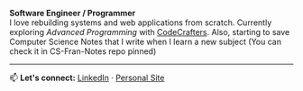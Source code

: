 **Software Engineer / Programmer**  
I love rebuilding systems and web applications from scratch.
Currently exploring *Advanced Programming* with [CodeCrafters](https://codecrafters.io).
Also, starting to save Computer Science Notes that I write when I learn a new subject (You can check it in CS-Fran-Notes repo pinned)

---

📫 **Let's connect:** [LinkedIn](https://www.linkedin.com/in/francisco-mateo-beron/) · [Personal Site](franciscoberon.com)

